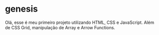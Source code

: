# genesis

Olá, esse é meu primeiro projeto utilizando HTML, CSS e JavaScript.
Além de CSS Grid, manipulação de Array e Arrow Functions.